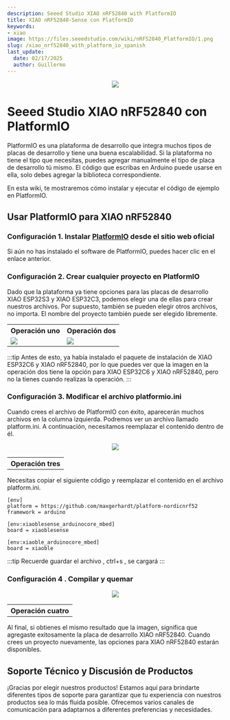 ```yaml
---
description: Seeed Studio XIAO nRF52840 with PlatformIO
title: XIAO nRF52840-Sense con PlatformIO
keywords:
- xiao
image: https://files.seeedstudio.com/wiki/nRF52840_PlatformIO/1.png
slug: /xiao_nrf52840_with_platform_io_spanish
last_update:
  date: 02/17/2025
  author: Guillermo
---
```


<div align="center"><img width={600} src="https://files.seeedstudio.com/wiki/nRF52840_PlatformIO/1.png" /></div>

# **Seeed Studio XIAO nRF52840 con PlatformIO**

PlatformIO es una plataforma de desarrollo que integra muchos tipos de placas de desarrollo y tiene una buena escalabilidad. Si la plataforma no tiene el tipo que necesitas, puedes agregar manualmente el tipo de placa de desarrollo tú mismo. El código que escribas en Arduino puede usarse en ella, solo debes agregar la biblioteca correspondiente.

En esta wiki, te mostraremos cómo instalar y ejecutar el código de ejemplo en PlatformIO.

## Usar PlatformIO para XIAO nRF52840

### Configuración 1. Instalar [PlatformIO](https://platformio.org/platformio-ide) desde el sitio web oficial

Si aún no has instalado el software de PlatformIO, puedes hacer clic en el enlace anterior.

### Configuración 2. Crear cualquier proyecto en PlatformIO

Dado que la plataforma ya tiene opciones para las placas de desarrollo XIAO ESP32S3 y XIAO ESP32C3, podemos elegir una de ellas para crear nuestros archivos. Por supuesto, también se pueden elegir otros archivos, no importa. El nombre del proyecto también puede ser elegido libremente.

<table align="center">
  <tr>
      <th>Operación uno</th>
        <th>Operación dos</th>
  </tr>
  <tr>
      <td><div style={{textAlign:'center'}}><img src="https://files.seeedstudio.com/wiki/esp32c6_platformio/4.png" style={{width:500, height:'auto'}}/></div></td>
        <td><div style={{textAlign:'center'}}><img src="https://files.seeedstudio.com/wiki/esp32c6_platformio/3.png" style={{width:700, height:'auto'}}/></div></td>
  </tr>
</table>

:::tip
Antes de esto, ya había instalado el paquete de instalación de XIAO ESP32C6 y XIAO nRF52840, por lo que puedes ver que la imagen en la operación dos tiene la opción para XIAO ESP32C6 y XIAO nRF52840, pero no la tienes cuando realizas la operación.
:::

### Configuración 3. Modificar el archivo platformio.ini

Cuando crees el archivo de PlatformIO con éxito, aparecerán muchos archivos en la columna izquierda. Podremos ver un archivo llamado platform.ini. A continuación, necesitamos reemplazar el contenido dentro de él.
<table align="center">
  <tr>
      <th>Operación tres</th>
  </tr>
  <tr>
<div align="center"><img width={800} src="https://files.seeedstudio.com/wiki/esp32c6_platformio/2.png" /></div>
  </tr>
</table>

Necesitas copiar el siguiente código y reemplazar el contenido en el archivo platform.ini.

```
[env]
platform = https://github.com/maxgerhardt/platform-nordicnrf52
framework = arduino
 
[env:xiaoblesense_arduinocore_mbed]
board = xiaoblesense
 
[env:xiaoble_arduinocore_mbed]
board = xiaoble
```
:::tip
Recuerde guardar el archivo , ctrl+s , se cargará
:::

### Configuración 4 . Compilar y quemar

<table align="center">
  <tr>
      <th>Operación cuatro</th>
  </tr>
  <tr>
<div align="center"><img width={800} src="https://files.seeedstudio.com/wiki/nRF52840_PlatformIO/2.png" /></div>
  </tr>
</table>

Al final, si obtienes el mismo resultado que la imagen, significa que agregaste exitosamente la placa de desarrollo XIAO nRF52840. Cuando crees un proyecto nuevamente, las opciones para XIAO nRF52840 estarán disponibles.

## Soporte Técnico y Discusión de Productos

¡Gracias por elegir nuestros productos! Estamos aquí para brindarte diferentes tipos de soporte para garantizar que tu experiencia con nuestros productos sea lo más fluida posible. Ofrecemos varios canales de comunicación para adaptarnos a diferentes preferencias y necesidades.

<div class="button_tech_support_container">
<a href="https://forum.seeedstudio.com/" class="button_forum"></a> 
<a href="https://www.seeedstudio.com/contacts" class="button_email"></a>
</div>

<div class="button_tech_support_container">
<a href="https://discord.gg/eWkprNDMU7" class="button_discord"></a> 
<a href="https://github.com/Seeed-Studio/wiki-documents/discussions/69" class="button_discussion"></a>
</div>